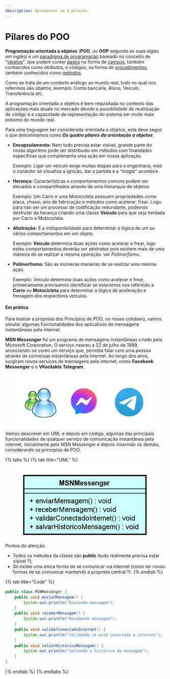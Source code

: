 ```yaml
---
description: Apresentar os 4 pilares
---
```


# Pilares do POO

**Programação orientada a objetos** (**POO**, ou **OOP** segundo as suas siglas em inglês) é um [paradigma de programação](https://pt.wikipedia.org/wiki/Paradigma\_de\_programa%C3%A7%C3%A3o) baseado no conceito de "[objetos](https://pt.wikipedia.org/wiki/Objeto\_\(ci%C3%AAncia\_da\_computa%C3%A7%C3%A3o\))", que podem conter [dados](https://pt.wikipedia.org/wiki/Dados) na forma de [campos](https://pt.wikipedia.org/wiki/Campo\_\(ci%C3%AAncia\_da\_computa%C3%A7%C3%A3o\)), também conhecidos como _atributos_, e códigos, na forma de [procedimentos](https://pt.wikipedia.org/wiki/Procedimento), também conhecidos como [métodos](https://pt.wikipedia.org/wiki/M%C3%A9todo\_\(programa%C3%A7%C3%A3o\)).

Como se trata de um contexto análogo ao mundo real, tudo no qual nos referimos são objetos, exemplo: Conta bancária, Aluno, Veículo, Transferência etc.

A programação orientada a objetos é bem requisitada no contexto das aplicações mais atuais no mercado devido a possibilidade de reutilização de código e a capacidade de representação do sistema ser muito mais próximo do mundo real.

Para uma linguagem ser considerada orientada a objetos, esta deve seguir o que denominamos como _**Os quatro pilares da orientação a objetos**_:

*   **Encapsulamento:** Nem tudo precisa estar visível, grande parte do nosso algoritmo pode ser distribuído em métodos com finalidades específicas que complementa uma ação em nossa aplicação.

    Exemplo: Ligar um veículo exige muitas etapas para a engenharia, mas o condutor só visualiza a ignição, dar a partida e a _“magia”_ acontece.
*   **Herança:** Características e comportamentos comuns podem ser elevados e compartilhados através de uma hierarquia de objetos.

    Exemplo: Um Carro e uma Motocicleta possuem propriedades como placa, chassi, ano de fabricação e métodos como acelerar, frear. Logo para não ser um processo de codificação redundante, podemos desfrutar da herança criando uma classe **Veiculo** para que seja herdada por Carro e Motocicleta.
*   **Abstração:** É a indisponibilidade para determinar a lógica de um ou vários comportamentos em um objeto.

    Exemplo: **Veículo** determina duas ações como acelerar e frear, logo estes comportamentos deverão ser _abstratos_ pois existem mais de uma maneira de se realizar a mesma operação. ver _Polimorfismo_.
*   **Polimorfismo:** São as inúmeras maneiras de se realizar uma mesma ação.

    Exemplo: Veículo determina duas ações como acelerar e frear, primeiramente precisamos identificar se estaremos nos referindo a **Carro** ou **Motocicleta** para determinar a lógica de aceleração e frenagem dos respectivos veículos.

#### Em prática

Para ilustrar a proposta dos Princípios de POO, no nosso cotidiano, vamos simular algumas funcionalidades dos aplicativos de mensagens instantâneas pela internet.

**MSN Messenger** foi um programa de mensagens instantâneas criado pela Microsoft Corporation. O serviço nasceu a 22 de julho de 1999, anunciando-se como um serviço que, permitia falar com uma pessoa através de conversas instantâneas pela internet. Ao longo dos anos, surgiram novos serviços de mensagens pela internet, como **Facebook Messenger** e o **VKontakte Telegram**.

<figure><img src="../../../.gitbook/assets/image (32).png" alt=""><figcaption></figcaption></figure>

Vamos descrever em UML e depois em código, algumas das principais funcionalidades de qualquer serviço de comunicação instantânea pela internet, inicialmente pelo MSN Messenger e depois inserindo os demais, considerando os princípios de POO.

{% tabs %}
{% tab title="UML" %}
<figure><img src="../../../.gitbook/assets/image (33).png" alt=""><figcaption></figcaption></figure>

Pontos de atenção:

* Todos os métodos da classe são **public** (tudo realmente precisa estar visível ?);
* Só existe uma única forma de se comunicar via internet (como ter novas formas de se comunicar mantendo a proposta central ?).
{% endtab %}

{% tab title="Code" %}
```java
public class MSNMessenger {
	public void enviarMensagem() {
		System.out.println("Enviando mensagem");
	}
	public void receberMensagem() {
		System.out.println("Recebendo mensagem");
	}
	public void validarConectadoInternet() {
		System.out.println("Validando se está conectado a internet");
	}
	public void salvarHistoricoMensagem() {
		System.out.println("Salvando o histórico da mensagem");
	}
}
```
{% endtab %}
{% endtabs %}

